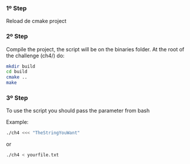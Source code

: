 ### 1º Step
Reload de cmake project
### 2º Step
Compile the project, the script will be on the binaries folder.
At the root of the challenge (ch4/) do:
```bash
mkdir build
cd build
cmake ..
make
```
### 3º Step
To use the script you should pass the parameter from bash

Example:
```bash
./ch4 <<< "TheStringYouWant"
```
or
```bash
./ch4 < yourfile.txt
```

